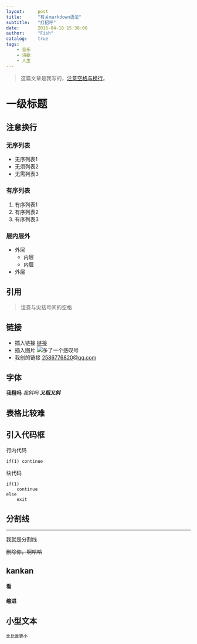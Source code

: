 ```yaml
---
layout:     post
title:      "有关markdown语法"
subtitle:   "打招呼"
date:       2016-04-18 15:38:00
author:     "Fish"
catalog:    true
tags:
    - 音乐
    - 诗歌
    - 人生
---
```


> 这篇文章是我写的，[注意空格与换行](http://www.baidu.com)。

# 一级标题

## 注意换行

### 无序列表
* 无序列表1
* 无须列表2
* 无需列表3

### 有序列表
1. 有序列表1
2. 有序列表2
3. 有序列表3

### 层内层外
- 外层
	+ 内层
	+ 内层
- 外层

## 引用
> 注意与尖括号间的空格

## 链接
- 插入链接
 [链接](http://wwww.baidu.com)
- 插入图片
![多了一个感叹号](http://image.baidu.com/search/detail?ct=503316480&z=0&tn=baiduimagedetail&ipn=d&cl=2&cm=1&sc=0&lm=-1&ie=gbk&pn=1&rn=1&di=87310136650&ln=30&word=%B0%D9%B6%C8%CD%BC%C6%AC&os=2953167660,1564353360&cs=427840222,1928993467&objurl=http%3A%2F%2Fimg.hb.aicdn.com%2Fc0b35eed3ce270da5b0c6092a17a8ceb5df317052866-gx7Kbx_fw580&bdtype=0&simid=3516887734,640955632&fr=ala&ori_query=%E7%99%BE%E5%BA%A6%E5%9B%BE%E7%89%87&ala=0&alatpl=sp&pos=1&timg=https%3A%2F%2Fss0.bdstatic.com%2F94oJfD_bAAcT8t7mm9GUKT-xh_%2Ftimg%3Fimage%26quality%3D100%26size%3Db4000_4000%26sec%3D1461577900%26di%3Deaf4176c35a706cb9e89adb15d468b1c%26src%3Dhttp%3A%2F%2Fimg.hb.aicdn.com%2Fc0b35eed3ce270da5b0c6092a17a8ceb5df317052866-gx7Kbx_fw580&ctd=1461577818894^1_1522X764%1)
- 我创的链接
<2586776820@qq.com>

## 字体
**我粗吗**
*我斜吗*
***又粗又斜***

## 表格比较难

## 引入代码框

行内代码

`if(1) continue`

块代码

```
if(1)
	continue
else
 	exit
```


## 分割线

---

我就是分割线

~~删除你，啊哈哈~~

## kankan

#### 看

#### 缩进

## 小型文本
<small>比比谁更小</small>

